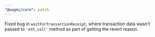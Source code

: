 ```yaml
---
"@wagmi/core": patch
---
```


Fixed bug in `waitForTransactionReceipt`, where transaction data wasn't passed to `'eth_call'` method as part of getting the revert reason.
